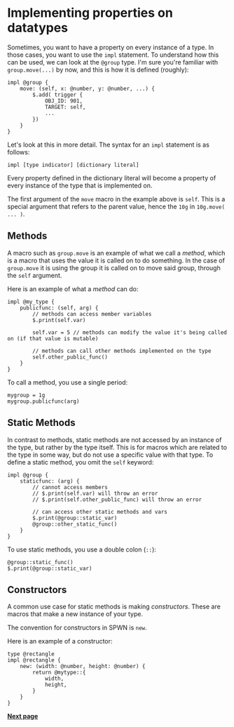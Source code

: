 # Implementing properties on datatypes

Sometimes, you want to have a property on every instance of a type. In those cases, you want to use the `impl` statement.
To understand how this can be used, we can look at the `@group` type. I'm sure you're familiar with `group.move(...)` by now, and this is how it is defined (roughly):

```spwn
impl @group {
    move: (self, x: @number, y: @number, ...) {
        $.add( trigger {
            OBJ_ID: 901,
            TARGET: self,
            ...
        })
    }
}
```

Let's look at this in more detail. The syntax for an `impl` statement is as follows:

```
impl [type indicator] [dictionary literal]
```

Every property defined in the dictionary literal will become a property of every instance of the type that is implemented on.

The first argument of the `move` macro in the example above is `self`. This is a special argument that refers to the parent value, hence the `10g` in `10g.move( ... )`.

## Methods

A macro such as `group.move` is an example of what we call a _method_, which is a macro that uses the value it is called on to do something. In the case of `group.move` it is using the group it is called on to move said group, through the `self` argument.

Here is an example of what a _method_ can do:

```spwn
impl @my_type {
    publicfunc: (self, arg) {
        // methods can access member variables
        $.print(self.var)

        self.var = 5 // methods can modify the value it's being called on (if that value is mutable)

        // methods can call other methods implemented on the type
        self.other_public_func()
    }
}
```

To call a method, you use a single period:

```
mygroup = 1g
mygroup.publicfunc(arg)
```

## Static Methods

In contrast to methods, static methods are not accessed by an instance of the type, but rather by the type itself. This is for macros which are related to the type in some way, but do not use a specific value with that type. To define a static method, you omit the `self` keyword:

```spwn
impl @group {
    staticfunc: (arg) {
        // cannot access members
        // $.print(self.var) will throw an error
        // $.print(self.other_public_func) will throw an error

        // can access other static methods and vars
        $.print(@group::static_var)
        @group::other_static_func()
    }
}
```

To use static methods, you use a double colon (`::`):

```spwn
@group::static_func()
$.print(@group::static_var)
```

## Constructors

A common use case for static methods is making _constructors_. These are macros that make a new instance of your type.

The convention for constructors in SPWN is `new`.

Here is an example of a constructor:

```spwn
type @rectangle
impl @rectangle {
    new: (width: @number, height: @number) {
        return @mytype::{
            width,
            height,
        }
    }
}
```

[**Next page**](3context-splitting.md)
